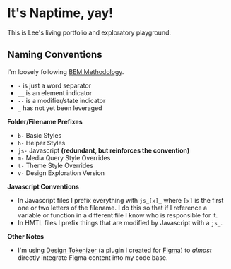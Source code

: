 # It's Naptime, yay!
This is Lee's living portfolio and exploratory playground.

## Naming Conventions 
I'm loosely following [BEM Methodology](https://webdesign.tutsplus.com/articles/an-introduction-to-the-bem-methodology--cms-19403).

- `-` is just a word separator
- `__` is an element indicator
- `--` is a modifier/state indicator 
- `_` has not yet been leveraged 

**Folder/Filename Prefixes**
- `b-` Basic Styles
- `h-` Helper Styles
- `js-` Javascript **(redundant, but reinforces the convention)**
- `m-` Media Query Style Overrides
- `t-` Theme Style Overrides
- `v-` Design Exploration Version

**Javascript Conventions**
- In Javascript files I prefix everything with `js_[x]_` where `[x]` is the first one or two letters of the filename. I do this so that if I reference a variable or function in a different file I know who is responsible for it.
- In HMTL files I prefix things that are modified by Javascript with a `js_`. 

**Other Notes**
- I'm using [Design Tokenizer](https://www.figma.com/community/plugin/767048666042724266/Design-Tokenizer) (a plugin I created for [Figma](http://figma.com/)) to *almost* directly integrate Figma content into my code base.